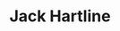 ---
title: Jack Hartline
position: Vice President
quote: >

year: 2022
image: /img/officers/2022/jack.jpeg
order: 2

draft: false
---